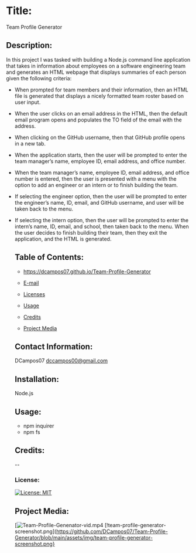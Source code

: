 

  # Title:
  Team Profile Generator

  ## Description:
  In this project I was tasked with building a Node.js command line application that takes in information about employees on a software engineering team and generates an HTML webpage that displays summaries of each person given the following criteria:
* When prompted for team members and their information, then an HTML file is generated that displays a nicely formatted team roster based on user input.
* When the user clicks on an email address in the HTML, then the default email program opens and populates the TO field of the email with the address.
* When clicking on the GitHub username, then that GitHub profile opens in a new tab.
* When the application starts, then the user will be prompted to enter the team manager’s name, employee ID, email address, and office number.
* When the team manager’s name, employee ID, email address, and office number is entered, then the user is presented with a menu with the option to add an engineer or an intern    or to finish building the team.
* If selecting the engineer option, then the user will be prompted to enter the engineer’s name, ID, email, and GitHub username, and user will be taken back to the menu.
* If selecting the intern option, then the user will be prompted to enter the intern’s name, ID, email, and school, then taken back to the menu.
When the user decides to finish building their team, then they exit the application, and the HTML is generated.


  ## Table of Contents:
   * https://dcampos07.github.io/Team-Profile-Generator
   
   * [E-mail](#email)
   
   * [Licenses](#licences)
   
   * [Usage](#usage)

   * [Credits](#credits)
   
   * [Project Media](#media)


  ## Contact Information:
  DCampos07 
  dccampos00@gmail.com

  ## Installation:
    Node.js

  ## Usage:
    * npm inquirer
    * npm fs
  
  ## Credits:
  --

  ### License:
   [![License: MIT](https://img.shields.io/badge/License-MIT-yellow.svg)](https://opensource.org/licenses/MIT)
   
  ## Project Media:
  [![Team-Profile-Genenator-vid.mp4](https://drive.google.com/file/d/1kGM7ImDnmqmiK4OB04Iwg13RxtQuQ_zJ/view)
  [!team-profile-generator-screenshot.png](https://github.com/DCampos07/Team-Profile-Generator/blob/main/assets/img/team-profile-generator-screenshot.png}
  
